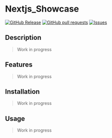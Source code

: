 # Nextjs_Showcase
[![GitHub Release](https://img.shields.io/github/release/zjayers/nextjs_showcase.svg?style=flat)](https://github.com/zjayers/nextjs_showcase/releases)
[![GitHub pull requests](https://img.shields.io/github/issues-pr/zjayers/nextjs_showcase.svg?style=flat)](https://github.com/zjayers/nextjs_showcase/pulls)
[![Issues](https://img.shields.io/github/issues-raw/zjayers/nextjs_showcase.svg?maxAge=25000)](https://github.com/zjayers/nextjs_showcase/issues)

## Description

> Work in progress

## Features

> Work in progress

## Installation

> Work in progress

## Usage

> Work in progress
